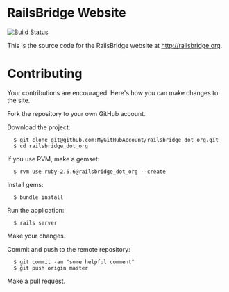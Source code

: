 # RailsBridge Website

[![Build Status](https://travis-ci.org/railsbridge/railsbridge_dot_org.svg?branch=master)](http://travis-ci.org/railsbridge/railsbridge_dot_org)

This is the source code for the RailsBridge website at http://railsbridge.org.

# Contributing

Your contributions are encouraged. Here's how you can make changes to the site.

Fork the repository to your own GitHub account.

Download the project:

```
  $ git clone git@github.com:MyGitHubAccount/railsbridge_dot_org.git
  $ cd railsbridge_dot_org
```

If you use RVM, make a gemset:

```
  $ rvm use ruby-2.5.6@railsbridge_dot_org --create
```

Install gems:

```
  $ bundle install
```

Run the application:

```
  $ rails server
```

Make your changes.

Commit and push to the remote repository:

```
  $ git commit -am "some helpful comment"
  $ git push origin master
```

Make a pull request.

